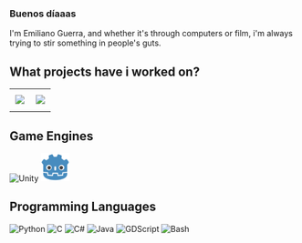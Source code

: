 ### Buenos díaaas

I'm Emiliano Guerra, and whether it's through computers or film, i'm always trying to stir something in people's guts.

## What projects have i worked on?

<!-- Eliot Alderson + profile visits counter -->
<div id="image-table" align="center">
    <table>
        <tr>
            <td style="padding:10px">
                <img src="https://github.com/AleixMT/AleixMT/assets/23342150/a802e799-cfcf-4add-ae22-0aa96bbecb6c"/>
            </td>
            <td style="padding:10px">
                <img src="https://komarev.com/ghpvc/?username=aleixmt&label=Profile%20views&color=0e75b6&style=flat"/>
            </td>
        </tr>
    </table>
</div>

## Game Engines
![Unity](https://img.icons8.com/?size=50&id=P08kExl7rixR&format=png&color=000000)
<img src="godot-game-engine-icon.png" width="50"/>

## Programming Languages
![Python](https://img.icons8.com/color/50/python--v1.png)
![C](https://img.icons8.com/?size=50&id=40670&format=png&color=000000)
![C#](https://img.icons8.com/?size=50&id=55251&format=png&color=000000)
![Java](https://img.icons8.com/?size=50&id=13679&format=png&color=000000)
![GDScript](https://img.icons8.com/?size=50&id=UGrLCnKJf6Px&format=png&color=000000)
![Bash](https://img.icons8.com/?size=50&id=9MJf0ngDwS8z&format=png&color=000000)


<!--
**soetgdeznsgk/soetgdeznsgk** is a ✨ _special_ ✨ repository because its `README.md` (this file) appears on your GitHub profile.

Here are some ideas to get you started:

- 🔭 I’m currently working on ...
- 🌱 I’m currently learning ...
- 👯 I’m looking to collaborate on ...
- 🤔 I’m looking for help with ...
- 💬 Ask me about ...
- 📫 How to reach me: ...
- 😄 Pronouns: ...
- ⚡ Fun fact: ...
-->

